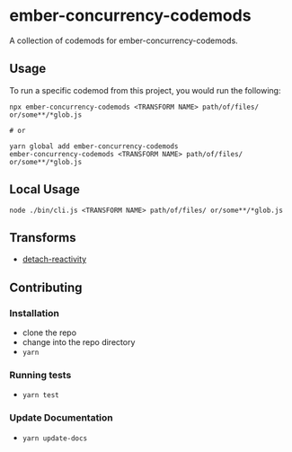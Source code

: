 # ember-concurrency-codemods


A collection of codemods for ember-concurrency-codemods.

## Usage

To run a specific codemod from this project, you would run the following:

```
npx ember-concurrency-codemods <TRANSFORM NAME> path/of/files/ or/some**/*glob.js

# or

yarn global add ember-concurrency-codemods
ember-concurrency-codemods <TRANSFORM NAME> path/of/files/ or/some**/*glob.js
```

## Local Usage
```
node ./bin/cli.js <TRANSFORM NAME> path/of/files/ or/some**/*glob.js
```

## Transforms

<!--TRANSFORMS_START-->
* [detach-reactivity](transforms/detach-reactivity/README.md)
<!--TRANSFORMS_END-->

## Contributing

### Installation

* clone the repo
* change into the repo directory
* `yarn`

### Running tests

* `yarn test`

### Update Documentation

* `yarn update-docs`